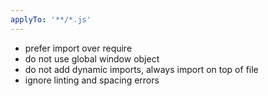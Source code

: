 ```yaml
---
applyTo: '**/*.js'
---
```


- prefer import over require
- do not use global window object
- do not add dynamic imports, always import on top of file
- ignore linting and spacing errors
